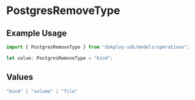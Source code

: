 # PostgresRemoveType

## Example Usage

```typescript
import { PostgresRemoveType } from "dokploy-sdk/models/operations";

let value: PostgresRemoveType = "bind";
```

## Values

```typescript
"bind" | "volume" | "file"
```